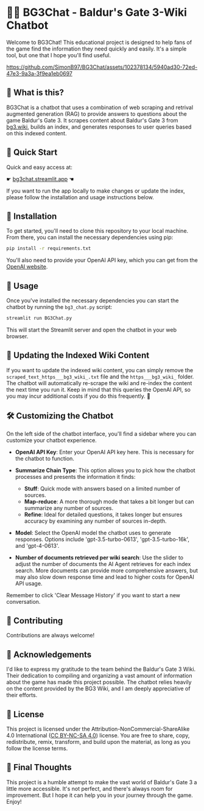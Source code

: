 <p align="center">
    <h1>🏰🔮 BG3Chat - Baldur's Gate 3-Wiki Chatbot</h1>
</p>

Welcome to BG3Chat! This educational project is designed to help fans of the game find the information they need quickly and easily. It's a simple tool, but one that I hope you'll find useful.

https://github.com/SimonB97/BG3Chat/assets/102378134/5940ad30-72ed-47e3-9a3a-3f9ea1eb0697

## 🤔 What is this?

BG3Chat is a chatbot that uses a combination of web scraping and retrival augmented generation (RAG) to provide answers to questions about the game Baldur's Gate 3. It scrapes content about Baldur's Gate 3 from [bg3.wiki](https://bg3.wiki/), builds an index, and generates responses to user queries based on this indexed content. 

## 🚀 Quick Start

Quick and easy access at:

☛ [bg3chat.streamlit.app](https://bg3chat.streamlit.app/) ☚

If you want to run the app locally to make changes or update the index, please follow the installation and usage instructions below.

## 🔧 Installation

To get started, you'll need to clone this repository to your local machine. From there, you can install the necessary dependencies using pip:

```bash
pip install -r requirements.txt
```

You'll also need to provide your OpenAI API key, which you can get from the [OpenAI website](https://platform.openai.com/account/api-keys).

## 💬 Usage

Once you've installed the necessary dependencies you can start the chatbot by running the `bg3_chat.py` script:

```bash
streamlit run BG3Chat.py
```

This will start the Streamlit server and open the chatbot in your web browser.

## 📝 Updating the Indexed Wiki Content

If you want to update the indexed wiki content, you can simply remove the `scraped_text_https___bg3_wiki_.txt` file and the `https___bg3_wiki_` folder. The chatbot will automatically re-scrape the wiki and re-index the content the next time you run it. Keep in mind that this queries the OpenAI API, so you may incur additional costs if you do this frequently. 💸

## 🛠️ Customizing the Chatbot

On the left side of the chatbot interface, you'll find a sidebar where you can customize your chatbot experience. 

- **OpenAI API Key**: Enter your OpenAI API key here. This is necessary for the chatbot to function.
- **Summarize Chain Type**: This option allows you to pick how the chatbot processes and presents the information it finds:
  - **Stuff**: Quick mode with answers based on a limited number of sources.
  - **Map-reduce**: A more thorough mode that takes a bit longer but can summarize any number of sources.
  - **Refine**: Ideal for detailed questions, it takes longer but ensures accuracy by examining any number of sources in-depth.

- **Model**: Select the OpenAI model the chatbot uses to generate responses. Options include 'gpt-3.5-turbo-0613', 'gpt-3.5-turbo-16k', and 'gpt-4-0613'.
- **Number of documents retrieved per wiki search**: Use the slider to adjust the number of documents the AI Agent retrieves for each index search. More documents can provide more comprehensive answers, but may also slow down response time and lead to higher costs for OpenAI API usage.

Remember to click 'Clear Message History' if you want to start a new conversation.

## 👥 Contributing

Contributions are always welcome!

## 🙏 Acknowledgements

I'd like to express my gratitude to the team behind the Baldur's Gate 3 Wiki. Their dedication to compiling and organizing a vast amount of information about the game has made this project possible. The chatbot relies heavily on the content provided by the BG3 Wiki, and I am deeply appreciative of their efforts.

## 🔑 License

This project is licensed under the Attribution-NonCommercial-ShareAlike 4.0 International ([CC BY-NC-SA 4.0](https://creativecommons.org/licenses/by-nc-sa/4.0/)) license. You are free to share, copy, redistribute, remix, transform, and build upon the material, as long as you follow the license terms.

## 💭 Final Thoughts

This project is a humble attempt to make the vast world of Baldur's Gate 3 a little more accessible. It's not perfect, and there's always room for improvement. But I hope it can help you in your journey through the game. Enjoy!
